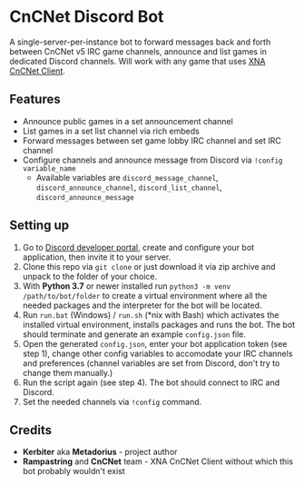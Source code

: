 # CnCNet Discord Bot
A single-server-per-instance bot to forward messages back and forth between CnCNet v5 IRC game channels, announce and list games in dedicated Discord channels. Will work with any game that uses [XNA CnCNet Client](https://github.com/CnCNet/xna-cncnet-client).


Features
--------

- Announce public games in a set announcement channel
- List games in a set list channel via rich embeds
- Forward messages between set game lobby IRC channel and set IRC channel
- Configure channels and announce message from Discord via `!config variable_name`
  - Available variables are `discord_message_channel`, `discord_announce_channel`, `discord_list_channel`, `discord_announce_message`


Setting up
----------

1. Go to [Discord developer portal](https://discord.com/developers/applications/), create and configure your bot application, then invite it to your server.
2. Clone this repo via `git clone` or just download it via zip archive and unpack to the folder of your choice.
3. With **Python 3.7** or newer installed run `python3 -m venv /path/to/bot/folder` to create a virtual environment where all the needed packages and the interpreter for the bot will be located.
4. Run `run.bat` (Windows) / `run.sh` (\*nix with Bash) which activates the installed virtual environment, installs packages and runs the bot. The bot should terminate and generate an example `config.json` file.
5. Open the generated `config.json`, enter your bot application token (see step 1), change other config variables to accomodate your IRC channels and preferences (channel variables are set from Discord, don't try to change them manually.)
6. Run the script again (see step 4). The bot should connect to IRC and Discord.
7. Set the needed channels via `!config` command.


Credits
-------

- **Kerbiter** aka **Metadorius** - project author
- **Rampastring** and **CnCNet** team - XNA CnCNet Client without which this bot probably wouldn't exist



